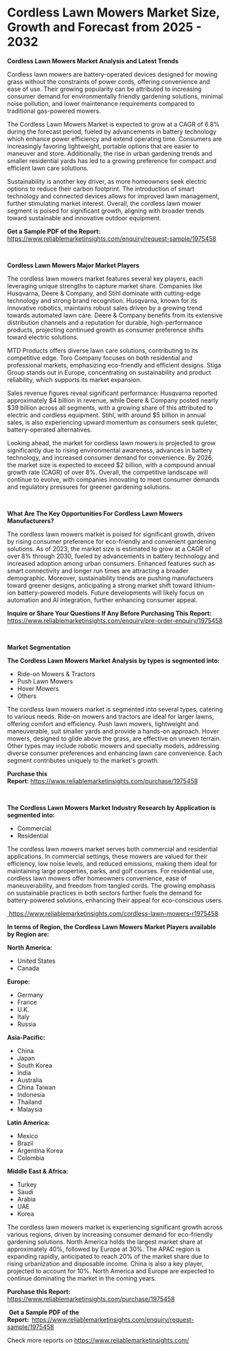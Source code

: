 <p><h1>Cordless Lawn Mowers Market Size, Growth and Forecast from 2025 - 2032</h1></p><p><strong>Cordless Lawn Mowers Market Analysis and Latest Trends</strong></p>
<p><p>Cordless lawn mowers are battery-operated devices designed for mowing grass without the constraints of power cords, offering convenience and ease of use. Their growing popularity can be attributed to increasing consumer demand for environmentally friendly gardening solutions, minimal noise pollution, and lower maintenance requirements compared to traditional gas-powered mowers.</p><p>The Cordless Lawn Mowers Market is expected to grow at a CAGR of 6.8% during the forecast period, fueled by advancements in battery technology which enhance power efficiency and extend operating time. Consumers are increasingly favoring lightweight, portable options that are easier to maneuver and store. Additionally, the rise in urban gardening trends and smaller residential yards has led to a growing preference for compact and efficient lawn care solutions.</p><p>Sustainability is another key driver, as more homeowners seek electric options to reduce their carbon footprint. The introduction of smart technology and connected devices allows for improved lawn management, further stimulating market interest. Overall, the cordless lawn mower segment is poised for significant growth, aligning with broader trends toward sustainable and innovative outdoor equipment.</p></p>
<p><strong>Get a Sample PDF of the Report:&nbsp;</strong> <a href="https://www.reliablemarketinsights.com/enquiry/request-sample/1975458?utm_campaign=2609&utm_medium=2&utm_source=Github&utm_content=ia&utm_term=20022025&utm_id=cordless-lawn-mowers">https://www.reliablemarketinsights.com/enquiry/request-sample/1975458</a></p>
<p>&nbsp;</p>
<p><strong>Cordless Lawn Mowers Major Market Players</strong></p>
<p><p>The cordless lawn mowers market features several key players, each leveraging unique strengths to capture market share. Companies like Husqvarna, Deere & Company, and Stihl dominate with cutting-edge technology and strong brand recognition. Husqvarna, known for its innovative robotics, maintains robust sales driven by a growing trend towards automated lawn care. Deere & Company benefits from its extensive distribution channels and a reputation for durable, high-performance products, projecting continued growth as consumer preference shifts toward electric solutions.</p><p>MTD Products offers diverse lawn care solutions, contributing to its competitive edge. Toro Company focuses on both residential and professional markets, emphasizing eco-friendly and efficient designs. Stiga Group stands out in Europe, concentrating on sustainability and product reliability, which supports its market expansion.</p><p>Sales revenue figures reveal significant performance: Husqvarna reported approximately $4 billion in revenue, while Deere & Company posted nearly $39 billion across all segments, with a growing share of this attributed to electric and cordless equipment. Stihl, with around $5 billion in annual sales, is also experiencing upward momentum as consumers seek quieter, battery-operated alternatives.</p><p>Looking ahead, the market for cordless lawn mowers is projected to grow significantly due to rising environmental awareness, advances in battery technology, and increased consumer demand for convenience. By 2026, the market size is expected to exceed $2 billion, with a compound annual growth rate (CAGR) of over 8%. Overall, the competitive landscape will continue to evolve, with companies innovating to meet consumer demands and regulatory pressures for greener gardening solutions.</p></p>
<p>&nbsp;</p>
<p><strong>What Are The Key Opportunities For Cordless Lawn Mowers Manufacturers?</strong></p>
<p><p>The cordless lawn mowers market is poised for significant growth, driven by rising consumer preference for eco-friendly and convenient gardening solutions. As of 2023, the market size is estimated to grow at a CAGR of over 8% through 2030, fueled by advancements in battery technology and increased adoption among urban consumers. Enhanced features such as smart connectivity and longer run times are attracting a broader demographic. Moreover, sustainability trends are pushing manufacturers toward greener designs, anticipating a strong market shift toward lithium-ion battery-powered models. Future developments will likely focus on automation and AI integration, further enhancing consumer appeal.</p></p>
<p><strong>Inquire or Share Your Questions If Any Before Purchasing This Report:</strong> <a href="https://www.reliablemarketinsights.com/enquiry/pre-order-enquiry/1975458?utm_campaign=2609&utm_medium=2&utm_source=Github&utm_content=ia&utm_term=20022025&utm_id=cordless-lawn-mowers">https://www.reliablemarketinsights.com/enquiry/pre-order-enquiry/1975458</a></p>
<p>&nbsp;</p>
<p><strong>Market Segmentation</strong></p>
<p><strong>The Cordless Lawn Mowers Market Analysis by types is segmented into:</strong></p>
<p><ul><li>Ride-on Mowers & Tractors</li><li>Push Lawn Mowers</li><li>Hover Mowers</li><li>Others</li></ul></p>
<p><p>The cordless lawn mowers market is segmented into several types, catering to various needs. Ride-on mowers and tractors are ideal for larger lawns, offering comfort and efficiency. Push lawn mowers, lightweight and maneuverable, suit smaller yards and provide a hands-on approach. Hover mowers, designed to glide above the grass, are effective on uneven terrain. Other types may include robotic mowers and specialty models, addressing diverse consumer preferences and enhancing lawn care convenience. Each segment contributes uniquely to the market's growth.</p></p>
<p><strong>Purchase this Report:&nbsp;</strong><a href="https://www.reliablemarketinsights.com/purchase/1975458?utm_campaign=2609&utm_medium=2&utm_source=Github&utm_content=ia&utm_term=20022025&utm_id=cordless-lawn-mowers">https://www.reliablemarketinsights.com/purchase/1975458</a></p>
<p>&nbsp;</p>
<p><strong>The Cordless Lawn Mowers Market Industry Research by Application is segmented into:</strong></p>
<p><ul><li>Commercial</li><li>Residential</li></ul></p>
<p><p>The cordless lawn mowers market serves both commercial and residential applications. In commercial settings, these mowers are valued for their efficiency, low noise levels, and reduced emissions, making them ideal for maintaining large properties, parks, and golf courses. For residential use, cordless lawn mowers offer homeowners convenience, ease of maneuverability, and freedom from tangled cords. The growing emphasis on sustainable practices in both sectors further fuels the demand for battery-powered solutions, enhancing their appeal for eco-conscious users.</p></p>
<p><a href="https://www.reliablemarketinsights.com/cordless-lawn-mowers-r1975458?utm_campaign=2609&utm_medium=2&utm_source=Github&utm_content=ia&utm_term=20022025&utm_id=cordless-lawn-mowers">&nbsp;https://www.reliablemarketinsights.com/cordless-lawn-mowers-r1975458</a></p>
<p><strong>In terms of Region, the Cordless Lawn Mowers Market Players available by Region are:</strong></p>
<p>
    <p> <strong> North America: </strong>
        <ul>
            <li>United States</li>
            <li>Canada</li>
        </ul>
        </p> 
    <p> <strong> Europe: </strong>
        <ul>
            <li>Germany</li>
            <li>France</li>
            <li>U.K.</li>
            <li>Italy</li>
            <li>Russia</li>
        </ul>
        </p> 
    <p> <strong> Asia-Pacific: </strong>
        <ul>
            <li>China</li>
            <li>Japan</li>
            <li>South Korea</li>
            <li>India</li>
            <li>Australia</li>
            <li>China Taiwan</li>
            <li>Indonesia</li>
            <li>Thailand</li>
            <li>Malaysia</li>
        </ul>
        </p> 
    <p> <strong> Latin America: </strong>
        <ul>
            <li>Mexico</li>
            <li>Brazil</li>
            <li>Argentina Korea</li>
            <li>Colombia</li>
        </ul>
        </p> 
    <p> <strong> Middle East & Africa: </strong>
        <ul>
            <li>Turkey</li>
            <li>Saudi</li>
            <li>Arabia</li>
            <li>UAE</li>
            <li>Korea</li>
        </ul>
    </p>
    </p>
<p><p>The cordless lawn mowers market is experiencing significant growth across various regions, driven by increasing consumer demand for eco-friendly gardening solutions. North America holds the largest market share at approximately 40%, followed by Europe at 30%. The APAC region is expanding rapidly, anticipated to reach 20% of the market share due to rising urbanization and disposable income. China is also a key player, projected to account for 10%. North America and Europe are expected to continue dominating the market in the coming years.</p></p>
<p><strong>Purchase this Report: </strong><a href="https://www.reliablemarketinsights.com/purchase/1975458?utm_campaign=2609&utm_medium=2&utm_source=Github&utm_content=ia&utm_term=20022025&utm_id=cordless-lawn-mowers">https://www.reliablemarketinsights.com/purchase/1975458</a></p>
<p>&nbsp;<strong>Get a Sample PDF of the Report:&nbsp;&nbsp;</strong><a href="https://www.reliablemarketinsights.com/enquiry/request-sample/1975458?utm_campaign=2609&utm_medium=2&utm_source=Github&utm_content=ia&utm_term=20022025&utm_id=cordless-lawn-mowers">https://www.reliablemarketinsights.com/enquiry/request-sample/1975458</a></p>
<p><strong></strong></p>
<p>Check more reports on <a href="https://www.reliablemarketinsights.com/?utm_campaign=2609&utm_medium=2&utm_source=Github&utm_content=ia&utm_term=20022025&utm_id=cordless-lawn-mowers">https://www.reliablemarketinsights.com/</a></p>